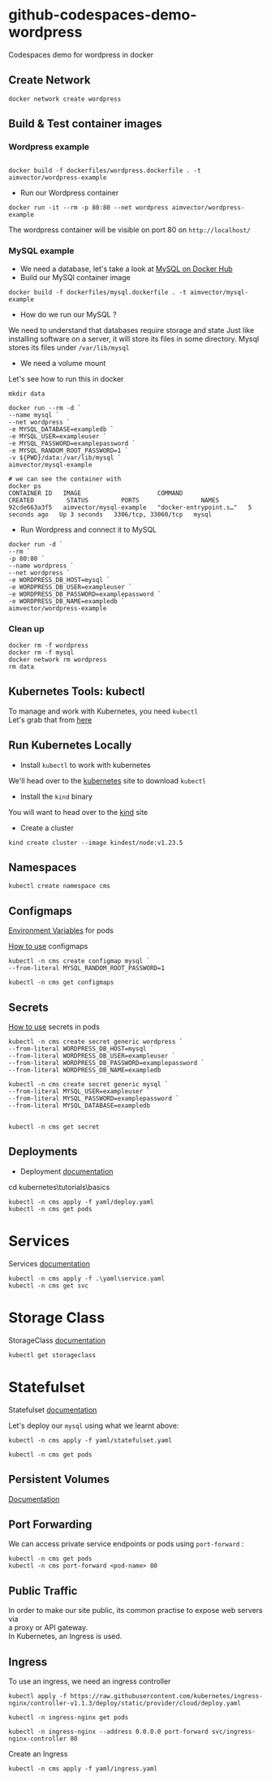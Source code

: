 # github-codespaces-demo-wordpress
Codespaces demo for wordpress in docker

## Create Network

```
docker network create wordpress
```

## Build & Test container images

 ### Wordpress example
```

docker build -f dockerfiles/wordpress.dockerfile . -t aimvector/wordpress-example

```

* Run our Wordpress container

```
docker run -it --rm -p 80:80 --net wordpress aimvector/wordpress-example
```

The wordpress container will be visible on port 80 on `http://localhost/`

### MySQL example

* We need a database, let's take a look at [MySQL on Docker Hub](https://hub.docker.com/_/mysql)
* Build our MySQl container image

```
docker build -f dockerfiles/mysql.dockerfile . -t aimvector/mysql-example
```

* How do we run our MySQL ? 

We need to understand that databases require storage and state
Just like installing software on a server, it will store its files in some 
directory. Mysql stores its files under `/var/lib/mysql`

* We need a volume mount

Let's see how to run this in docker

```
mkdir data

docker run --rm -d `
--name mysql `
--net wordpress `
-e MYSQL_DATABASE=exampledb `
-e MYSQL_USER=exampleuser `
-e MYSQL_PASSWORD=examplepassword `
-e MYSQL_RANDOM_ROOT_PASSWORD=1 `
-v ${PWD}/data:/var/lib/mysql `
aimvector/mysql-example

# we can see the container with
docker ps
CONTAINER ID   IMAGE                     COMMAND                  CREATED         STATUS         PORTS                 NAMES
92cde663a3f5   aimvector/mysql-example   "docker-entrypoint.s…"   5 seconds ago   Up 3 seconds   3306/tcp, 33060/tcp   mysql

```

* Run Wordpress and connect it to MySQL

```
docker run -d `
--rm `
-p 80:80 `
--name wordpress `
--net wordpress `
-e WORDPRESS_DB_HOST=mysql `
-e WORDPRESS_DB_USER=exampleuser `
-e WORDPRESS_DB_PASSWORD=examplepassword `
-e WORDPRESS_DB_NAME=exampledb `
aimvector/wordpress-example
```

### Clean up 

```
docker rm -f wordpress
docker rm -f mysql
docker network rm wordpress
rm data
```

## Kubernetes Tools: kubectl

To manage and work with Kubernetes, you need `kubectl` </br>
Let's grab that from [here](https://kubernetes.io/docs/tasks/tools/)


## Run Kubernetes Locally

* Install `kubectl` to work with kubernetes

We'll head over to the [kubernetes](https://kubernetes.io/docs/tasks/tools/) site to download `kubectl` 

* Install the `kind` binary

You will want to head over to the [kind](https://kind.sigs.k8s.io/) site

* Create a cluster 

```
kind create cluster --image kindest/node:v1.23.5
```

## Namespaces 

```
kubectl create namespace cms
```

## Configmaps

[Environment Variables](https://kubernetes.io/docs/tasks/inject-data-application/define-environment-variable-container/) for pods

[How to use](https://kubernetes.io/docs/concepts/configuration/configmap/) configmaps

```
kubectl -n cms create configmap mysql `
--from-literal MYSQL_RANDOM_ROOT_PASSWORD=1

kubectl -n cms get configmaps
```

## Secrets

[How to use](https://kubernetes.io/docs/concepts/configuration/secret/) secrets in pods

```
kubectl -n cms create secret generic wordpress `
--from-literal WORDPRESS_DB_HOST=mysql `
--from-literal WORDPRESS_DB_USER=exampleuser `
--from-literal WORDPRESS_DB_PASSWORD=examplepassword `
--from-literal WORDPRESS_DB_NAME=exampledb

kubectl -n cms create secret generic mysql `
--from-literal MYSQL_USER=exampleuser `
--from-literal MYSQL_PASSWORD=examplepassword `
--from-literal MYSQL_DATABASE=exampledb


kubectl -n cms get secret

```

## Deployments

* Deployment [documentation](https://kubernetes.io/docs/concepts/workloads/controllers/deployment/)

cd kubernetes\tutorials\basics

```
kubectl -n cms apply -f yaml/deploy.yaml
kubectl -n cms get pods
```

# Services

Services [documentation](https://kubernetes.io/docs/concepts/services-networking/service/)

```
kubectl -n cms apply -f .\yaml\service.yaml
kubectl -n cms get svc
```

# Storage Class

StorageClass [documentation](https://kubernetes.io/docs/concepts/storage/storage-classes/)

```
kubectl get storageclass
```

# Statefulset

Statefulset [documentation](https://kubernetes.io/docs/concepts/workloads/controllers/statefulset/)

Let's deploy our `mysql` using what we learnt above:

```
kubectl -n cms apply -f yaml/statefulset.yaml

kubectl -n cms get pods
```

## Persistent Volumes

[Documentation](https://kubernetes.io/docs/concepts/storage/persistent-volumes/)

## Port Forwarding

We can access private service endpoints or pods using `port-forward` :

```
kubectl -n cms get pods
kubectl -n cms port-forward <pod-name> 80
```

## Public Traffic

In order to make our site public, its common practise to expose web servers via  </br>
a proxy or API gateway. </br>
In Kubernetes, an Ingress is used.

## Ingress

To use an ingress, we need an ingress controller

```
kubectl apply -f https://raw.githubusercontent.com/kubernetes/ingress-nginx/controller-v1.1.3/deploy/static/provider/cloud/deploy.yaml

kubectl -n ingress-nginx get pods

kubectl -n ingress-nginx --address 0.0.0.0 port-forward svc/ingress-nginx-controller 80
```

Create an Ingress

```
kubectl -n cms apply -f yaml/ingress.yaml
```

